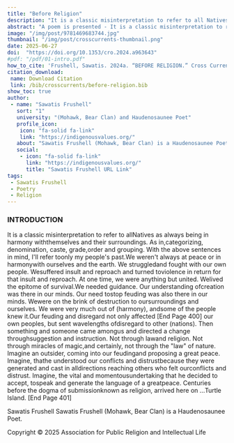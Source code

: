 ```yaml
---
title: "Before Religion"
description: "It is a classic misinterpretation to refer to all Natives as always being in harmony with themselves and their surroundings. As in, categorizing, denomination, caste, grade,order and grouping"
abstract: "A poem is presented - It is a classic misinterpretation to refer to allNatives as always being in harmony withthemselves and their surroundings. As in, categorizing, denomination, caste, grade,order and grouping. With the above sentences in mind, I'll refer to only my people's past. We weren't always at peace or in harmony with ourselves and the earth. We struggled and fought with our own people. We suffered insult and reproach and turned toviolence in return for that insult and reproach."
image: "/img/post/9781469683744.jpg"
thumbnail: "/img/post/crosscurrents-thumbnail.png"
date: 2025-06-27
doi:  "https://doi.org/10.1353/cro.2024.a963643"
#pdf: "/pdf/01-intro.pdf"
how_to_cite: 'Frushell, Sawatis. 2024a. “BEFORE RELIGION.” Cross Currents 74 (4): 400–401.'
citation_download: 
 name: Download Citation
 link: /bib/crosscurrents/before-religion.bib
show_toc: true
author: 
 - name: "Sawatis Frushell"
   sort: "1"
   university: "(Mohawk, Bear Clan) and Haudenosaunee Poet"
   profile_icon: 
    icon: "fa-solid fa-link"
    link: "https://indigenousvalues.org/"
   about: "Sawatis Frushell (Mohawk, Bear Clan) is a Haudenosaunee Poet."
   social:
    - icon: "fa-solid fa-link"
      link: "https://indigenousvalues.org/"
      title: "Sawatis Frushell URL Link"
tags: 
 - Sawatis Frushell
 - Poetry
 - Religion
---
```


### INTRODUCTION

It is a classic misinterpretation to refer to allNatives as always being in harmony withthemselves and their surroundings. As in,categorizing, denomination, caste, grade,order and grouping. With the above sentences in mind, I'll refer toonly my people's past.We weren't always at peace or in harmonywith ourselves and the earth. We struggledand fought with our own people. Wesuffered insult and reproach and turned toviolence in return for that insult and reproach. At one time, we were anything but united. Welived the epitome of survival.We needed guidance. Our understanding ofcreation was there in our minds. Our need tostop feuding was also there in our minds. Wewere on the brink of destruction to oursurroundings and ourselves. We were very much out of (harmony), andsome of the people knew it.Our feuding and disregard not only affected [End Page 400] our own peoples, but sent wavelengths ofdisregard to other (nations). Then something and someone came amongus and directed a change throughsuggestion and instruction. Not through lawand religion. Not through miracles of magic,and certainly, not through the "law" of nature. Imagine an outsider, coming into our feudingand proposing a great peace. Imagine, thathe understood our conflicts and distrustbecause they were generated and cast in alldirections reaching others who felt ourconflicts and distrust. Imagine, the vital and momentousundertaking that he decided to accept, tospeak and generate the language of a greatpeace. Centuries before the dogma of submissionknown as religion, arrived here on …Turtle Island. [End Page 401]

Sawatis Frushell
Sawatis Frushell (Mohawk, Bear Clan) is a Haudenosaunee Poet.

Copyright © 2025 Association for Public Religion and Intellectual Life